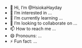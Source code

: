 - 👋 Hi, I’m @HsiokaHayday
- 👀 I’m interested in ...
- 🌱 I’m currently learning ...
- 💞️ I’m looking to collaborate on ...
- 📫 How to reach me ...
- 😄 Pronouns: ...
- ⚡ Fun fact: ...

<!---
HsiokaHayday/HsiokaHayday is a ✨ special ✨ repository because its `README.md` (this file) appears on your GitHub profile.
You can click the Preview link to take a look at your changes.
--->
